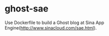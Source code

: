 # ghost-sae
Use Dockerfile to build a Ghost blog at Sina App Engine(http://www.sinacloud.com/sae.html).

